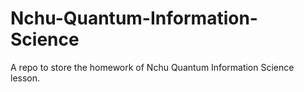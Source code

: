 # Nchu-Quantum-Information-Science
A repo to store the homework of Nchu Quantum Information Science lesson.
